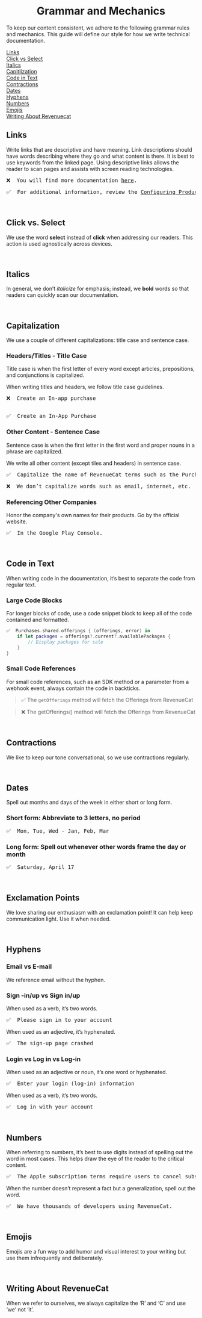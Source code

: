  # <div align='center'> Grammar and Mechanics

To keep our content consistent, we adhere to the following grammar rules and mechanics. This guide will define our style for how we write technical documentation.

[Links](#links)
<br/>
[Click vs Select](#click-vs-select)
<br/>
[Italics](#italics)
<br/>
[Capitlization](#capitalization)
<br/>
[Code in Text](#code-in-text)
<br/>
[Contractions](#contractions)
<br/>
[Dates](#dates)
<br/>
[Hyphens](#hyphens)
<br/>
[Numbers](#numbers)
<br/>
[Emojis](#emojis)
<br/>
[Writing About Revenuecat](#writing-about-revenuecat)
</br>

## Links

Write links that are descriptive and have meaning. Link descriptions should have words describing where they go and what content is there. It is best to use keywords from the linked page. Using descriptive links allows the reader to scan pages and assists with screen reading technologies. 

<pre>
❌  You will find more documentation <a href="url">here</a>.
</pre>
<pre>
✅  For additional information, review the <a href="url">Configuring Products</a> guide. 
</pre>
<br/>

## Click vs. Select

We use the word **select** instead of **click** when addressing our readers. This action is used agnostically across devices. 

<br/>

## Italics

In general, we don’t *italicize* for emphasis; instead, we **bold** words so that readers can quickly scan our documentation.

<br/>

## Capitalization

We use a couple of different capitalizations: title case and sentence case. 


### Headers/Titles - Title Case
Title case is when the first letter of every word except articles, prepositions, and conjunctions is capitalized.  

When writing titles and headers, we follow title case guidelines. 
<pre>
❌  Create an In-app purchase
 </pre>
<pre>
✅  Create an In-App Purchase
</pre>



### Other Content - Sentence Case 
Sentence case is when the first letter in the first word and proper nouns in a phrase are capitalized.


We write all other content (except tiles and headers) in sentence case. 
<pre>
✅  Capitalize the name of RevenueCat terms such as the Purchases SDK or Offerings. 
</pre>
<pre>
❌  We don’t capitalize words such as email, internet, etc. 
</pre>

### Referencing Other Companies
Honor the company's own names for their products. Go by the official website.
<pre>
✅  In the Google Play Console.
</pre>

<br/>

## Code in Text

When writing code in the documentation, it’s best to separate the code from regular text.

### Large Code Blocks

For longer blocks of code, use a code snippet block to keep all of the code contained and formatted.

````Swift
✅  Purchases.shared.offerings { (offerings, error) in
    if let packages = offerings?.current?.availablePackages {
        // Display packages for sale
    }
}
````

### Small Code References 

For small code references, such as an SDK method or a parameter from a webhook event, always contain the code in backticks.

> ✅   The `getOfferings` method will fetch the Offerings from RevenueCat


> ❌  The getOfferings() method will fetch the Offerings from RevenueCat


<br/>

## Contractions

We like to keep our tone conversational, so we use contractions regularly. 

<br/>

## Dates

Spell out months and days of the week in either short or long form. 

### Short form:  Abbreviate to 3 letters, no period 
<pre>
✅  Mon, Tue, Wed - Jan, Feb, Mar
</pre>
### Long form: Spell out whenever other words frame the day or month
<pre>
✅  Saturday, April 17
</pre>

<br/>

## Exclamation Points

We love sharing our enthusiasm with an exclamation point! It can help keep communication light. Use it when needed. 

<br/>

## Hyphens 

### Email vs E-mail

We reference email without the hyphen.


### Sign -in/up vs Sign in/up 

When used as a verb, it’s two words.
<pre>
✅  Please sign in to your account
</pre>

When used as an adjective, it’s hyphenated. 
<pre>
✅  The sign-up page crashed
</pre>

### Login vs  Log in vs Log-in

When used as an adjective or noun, it’s one word or hyphenated.
<pre>
✅  Enter your login (log-in) information
</pre>

When used as a verb, it’s two words.
<pre>
✅  Log in with your account
</pre>

<br/>

## Numbers 

When referring to numbers, it’s best to use digits instead of spelling out the word in most cases. This helps draw the eye of the reader to the critical content. 
<pre>
✅  The Apple subscription terms require users to cancel subscriptions at least 24 hours before the next renewal.
</pre>
When the number doesn’t represent a fact but a generalization, spell out the word.
<pre>
✅  We have thousands of developers using RevenueCat.
</pre>

<br/>

## Emojis

Emojis are a fun way to add humor and visual interest to your writing but use them infrequently and deliberately.


<br/>

## Writing About RevenueCat 

When we refer to ourselves, we always capitalize the ‘R’ and ‘C’ and use ‘we’ not ‘it’.






